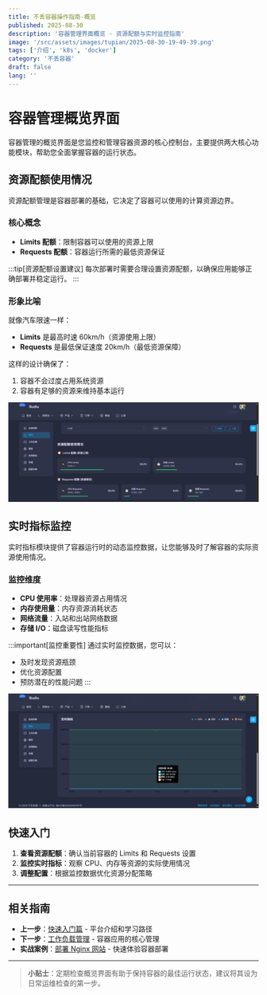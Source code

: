 ```yaml
---
title: 不丢容器操作指南-概览
published: 2025-08-30
description: '容器管理界面概览 - 资源配额与实时监控指南'
image: '/src/assets/images/tupian/2025-08-30-19-49-39.png'
tags: ['介绍', 'k8s', 'docker']
category: '不丢容器'
draft: false 
lang: ''
---
```


# 容器管理概览界面

容器管理的概览界面是您监控和管理容器资源的核心控制台，主要提供两大核心功能模块，帮助您全面掌握容器的运行状态。

## 资源配额使用情况

资源配额管理是容器部署的基础，它决定了容器可以使用的计算资源边界。

### 核心概念

- **Limits 配额**：限制容器可以使用的资源上限
- **Requests 配额**：容器运行所需的最低资源保证

:::tip[资源配额设置建议]
每次部署时需要合理设置资源配额，以确保应用能够正确部署并稳定运行。
:::

### 形象比喻

就像汽车限速一样：
- **Limits** 是最高时速 60km/h（资源使用上限）
- **Requests** 是最低保证速度 20km/h（最低资源保障）

这样的设计确保了：
1. 容器不会过度占用系统资源
2. 容器有足够的资源来维持基本运行

![资源配额展示界面](/src/assets/images/tupian/2025-08-30-19-49-39.png)

## 实时指标监控

实时指标模块提供了容器运行时的动态监控数据，让您能够及时了解容器的实际资源使用情况。

### 监控维度

- **CPU 使用率**：处理器资源占用情况
- **内存使用量**：内存资源消耗状态  
- **网络流量**：入站和出站网络数据
- **存储 I/O**：磁盘读写性能指标

:::important[监控重要性]
通过实时监控数据，您可以：
- 及时发现资源瓶颈
- 优化资源配置
- 预防潜在的性能问题
:::

![实时指标监控界面](/src/assets/images/tupian/2025-08-30-19-58-56.png)

## 快速入门

1. **查看资源配额**：确认当前容器的 Limits 和 Requests 设置
2. **监控实时指标**：观察 CPU、内存等资源的实际使用情况
3. **调整配置**：根据监控数据优化资源分配策略

---

## 相关指南

- **上一步**：[快速入门篇](/posts/不丢容器操作指南-快速入门篇/) - 平台介绍和学习路径
- **下一步**：[工作负载管理](/posts/不丢容器操作指南-工作负载/) - 容器应用的核心管理
- **实战案例**：[部署 Nginx 网站](/posts/不丢容器操作指南-部署nginx/) - 快速体验容器部署

---

> **小贴士**：定期检查概览界面有助于保持容器的最佳运行状态，建议将其设为日常运维检查的第一步。
